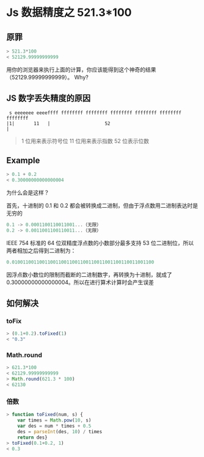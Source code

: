 # Js 数据精度之 521.3*100


## 原罪

```js
> 521.3*100
< 52129.99999999999
```
用你的浏览器来执行上面的计算，你应该能得到这个神奇的结果（52129.99999999999）。 Why?

## JS 数字丢失精度的原因

```shell
 s eeeeeee eeeeffff ffffffff ffffffff ffffffff ffffffff ffffffff ffffffff
|1|       11   |                    52                                  |

```

> 1 位用来表示符号位
> 11 位用来表示指数
> 52 位表示位数

## Example

```js
> 0.1 + 0.2
< 0.30000000000000004
```

为什么会是这样？

首先，十进制的 0.1 和 0.2 都会被转换成二进制，但由于浮点数用二进制表达时是无穷的

```js
0.1 -> 0.0001100110011001...（无限）
0.2 -> 0.0011001100110011...（无限）
```

IEEE 754 标准的 64 位双精度浮点数的小数部分最多支持 53 位二进制位，所以两者相加之后得到二进制为：

```js
0.0100110011001100110011001100110011001100110011001100
```

因浮点数小数位的限制而截断的二进制数字，再转换为十进制，就成了 0.30000000000000004。所以在进行算术计算时会产生误差

## 如何解决

### toFix

```js
> (0.1+0.2).toFixed(1)
< "0.3"
```

### Math.round

```js
> 621.3*100
< 62129.99999999999
> Math.round(621.3 * 100)
< 62130
```

### 倍数

```js
> function toFixed(num, s) {
    var times = Math.pow(10, s)
    var des = num * times + 0.5
    des = parseInt(des, 10) / times
    return des}
> toFixed(0.1+0.2, 1)
< 0.3

```

